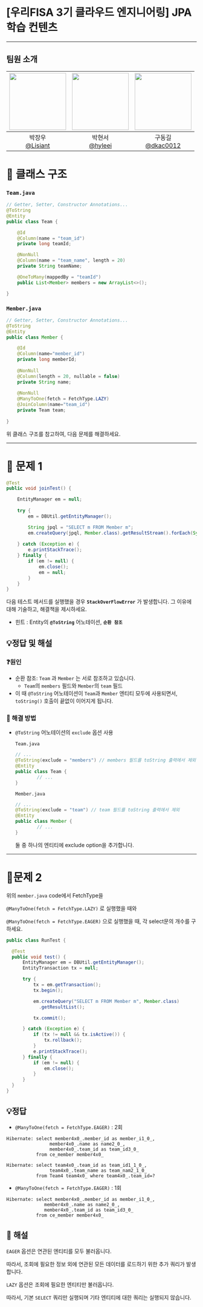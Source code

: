 # [우리FISA 3기 클라우드 엔지니어링] JPA 학습 컨텐츠
---

## 팀원 소개
|<img src="https://avatars.githubusercontent.com/u/79884688?v=4" width="150" height="150"/>|<img src="https://avatars.githubusercontent.com/u/104816148?v=4" width="150" height="150"/>|<img src="https://avatars.githubusercontent.com/u/127733525?v=4" width="150" height="150"/>|
|:-:|:-:|:-:|
|박장우<br/>[@Lisiant](https://github.com/Lisiant)|박현서<br/>[@hyleei](https://github.com/hyleei)|구동길<br/>[@dkac0012](https://github.com/dkac0012)|

# 🏨 클래스 구조

### `Team.java`

```java
// Getter, Setter, Constructor Annotations...
@ToString
@Entity
public class Team {

	@Id
	@Column(name = "team_id")
	private long teamId;

	@NonNull
	@Column(name = "team_name", length = 20)
	private String teamName;

	@OneToMany(mappedBy = "teamId")
	public List<Member> members = new ArrayList<>();

}

```

### `Member.java`

```java
// Getter, Setter, Constructor Annotations...
@ToString
@Entity
public class Member {

	@Id
	@Column(name="member_id")
	private long memberId;
	
	@NonNull
	@Column(length = 20, nullable = false) 
	private String name;
	
	@NonNull
	@ManyToOne(fetch = FetchType.LAZY)
	@JoinColumn(name="team_id")  
	private Team team;
	
}

```

위 클래스 구조를 참고하여, 다음 문제를 해결하세요.

---

# 🥇 문제 1

```java
@Test
public void joinTest() {

	EntityManager em = null;
	
	try {
		em = DBUtil.getEntityManager();

		String jpql = "SELECT m FROM Member m";
		em.createQuery(jpql, Member.class).getResultStream().forEach(System.out::println);  
		
	} catch (Exception e) {
		e.printStackTrace();
	} finally {
		if (em != null) {
			em.close();
			em = null;
		}
	}
}
```

다음 테스트 메서드를 실행했을 경우  **`StackOverFlowError`** 가 발생합니다. 그 이유에 대해 기술하고, 해결책을 제시하세요.

- 힌트 : Entity의 **`@ToString`** 어노테이션, **`순환 참조`**

## 💡정답 및 해설

### ❓원인

- 순환 참조: `Team` 과 `Member` 는 서로 참조하고 있습니다.
    - `Team`의 `members` 필드와 `Member`의 `team` 필드
- 이 때 `@ToString` 어노테이션이 `Team`과 `Member` 엔티티 모두에 사용되면서,  `toString()` 호출이 끝없이 이어지게 됩니다.

### 🔧 해결 방법

- `@ToString` 어노테이션의 `exclude` 옵션 사용
    
    `Team.java`
    
    ```java
    // ...
    @ToString(exclude = "members") // members 필드를 toString 출력에서 제외
    @Entity
    public class Team {
    		// ...
    }
    ```
    
    `Member.java`
    
    ```java
    // ...
    @ToString(exclude = "team") // team 필드를 toString 출력에서 제외
    @Entity
    public class Member {
    		// ...
    }
    ```
    
    둘 중 하나의 엔티티에 exclude option을 추가합니다.
    

---

# 🥈문제 2

위의 `member.java` code에서 FetchType을

`@ManyToOne(fetch = FetchType.LAZY)` 로 실행했을 때와 

`@ManyToOne(fetch = FetchType.EAGER)` 으로 실행했을 때, 각 select문의 개수를 구하세요.

```java
public class RunTest {

  @Test
  public void test() {
      EntityManager em = DBUtil.getEntityManager();
      EntityTransaction tx = null;

      try {
          tx = em.getTransaction();
          tx.begin();

          em.createQuery("SELECT m FROM Member m", Member.class)
            .getResultList();

          tx.commit();

      } catch (Exception e) {
          if (tx != null && tx.isActive()) {
              tx.rollback();
          }
          e.printStackTrace();
      } finally {
          if (em != null) {
              em.close();
          }
      }
  }
}

```

## 💡정답

- `@ManyToOne(fetch = FetchType.EAGER)`  : 2회

```
Hibernate: select member4x0_.member_id as member_i1_0_, 
                member4x0_.name as name2_0_, 
                member4x0_.team_id as team_id3_0_ 
           from ce_member member4x0_
					 
Hibernate: select team4x0_.team_id as team_id1_1_0_, 
                team4x0_.team_name as team_nam2_1_0_ 
           from Team4 team4x0_ where team4x0_.team_id=?
```

- `@ManyToOne(fetch = FetchType.EAGER)`  : 1회

```
Hibernate: select member4x0_.member_id as member_i1_0_, 
              member4x0_.name as name2_0_, 
              member4x0_.team_id as team_id3_0_ 
           from ce_member member4x0_
```

## 📖 해설

`EAGER` 옵션은 연관된 엔티티를  모두 불러옵니다. 

따라서, 조회에 필요한 정보 외에 연관된 모든 데이터를 로드하기 위한 추가 쿼리가 발생합니다.

`LAZY` 옵션은 조회에 필요한 엔티티만 불러옵니다.

따라서, 기본 `SELECT` 쿼리만 실행되며 기타 엔티티에 대한 쿼리는 실행되지 않습니다.
